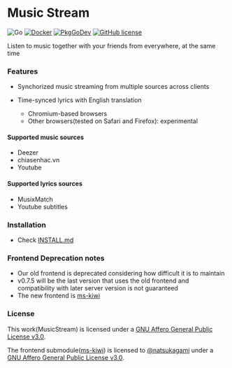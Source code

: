 # Music Stream

![Go](https://github.com/TrungNguyen1909/MusicStream/workflows/Go/badge.svg)
[![Docker](https://github.com/TrungNguyen1909/MusicStream/workflows/Docker/badge.svg)](https://hub.docker.com/r/ntrung03/musicstream)
[![PkgGoDev](https://pkg.go.dev/badge/github.com/TrungNguyen1909/MusicStream)](https://pkg.go.dev/github.com/TrungNguyen1909/MusicStream)
[![GitHub license](https://img.shields.io/github/license/TrungNguyen1909/MusicStream)](https://github.com/TrungNguyen1909/MusicStream/blob/master/LICENSE)

Listen to music together with your friends from everywhere, at the same time

### Features

- Synchorized music streaming from multiple sources across clients

- Time-synced lyrics with English translation
  - Chromium-based browsers
  - Other browsers(tested on Safari and Firefox): experimental

#### Supported music sources
  - Deezer
  - chiasenhac.vn
  - Youtube

#### Supported lyrics sources
  - MusixMatch
  - Youtube subtitles

### Installation

- Check [INSTALL.md](./docs/INSTALL.md)

### Frontend Deprecation notes
- Our old frontend is deprecated considering how difficult it is to maintain
- v0.7.5 will be the last version that uses the old frontend and compatibility with later server version is not guaranteed
- The new frontend is [ms-kiwi](https://github.com/natsukagami/ms-kiwi)

### License

  This work(MusicStream) is licensed under a [GNU Affero General Public License v3.0](https://www.gnu.org/licenses/agpl-3.0.html).

  The frontend submodule([ms-kiwi](https://github.com/natsukagami/ms-kiwi)) is licensed to [@natsukagami](https://github.com/natsukagami) under a [GNU Affero General Public License v3.0](https://www.gnu.org/licenses/agpl-3.0.html).

